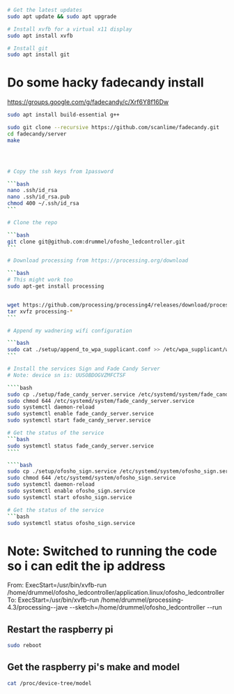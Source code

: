 ```bash
# Get the latest updates
sudo apt update && sudo apt upgrade

# Install xvfb for a virtual x11 display
sudo apt install xvfb

# Install git
sudo apt install git
```

# Do some hacky fadecandy install

https://groups.google.com/g/fadecandy/c/Xrf6Y8f16Dw

`````bash
sudo apt install build-essential g++

sudo git clone --recursive https://github.com/scanlime/fadecandy.git
cd fadecandy/server
make




# Copy the ssh keys from 1password

```bash
nano .ssh/id_rsa
nano .ssh/id_rsa.pub
chmod 400 ~/.ssh/id_rsa
```

# Clone the repo

```bash
git clone git@github.com:drummel/ofosho_ledcontroller.git
```

# Download processing from https://processing.org/download

```bash
# This might work too
sudo apt-get install processing


wget https://github.com/processing/processing4/releases/download/processing-1293-4.3/processing-4.3-linux-arm64.tgz
tar xvfz processing-*
```

# Append my wadnering wifi configuration

```bash
sudo cat ./setup/append_to_wpa_supplicant.conf >> /etc/wpa_supplicant/wpa_supplicant.conf
```

# Install the services Sign and Fade Candy Server
# Note: device sn is: UUSOBDOGVZMFCTSF

````bash
sudo cp ./setup/fade_candy_server.service /etc/systemd/system/fade_candy_server.service
sudo chmod 644 /etc/systemd/system/fade_candy_server.service
sudo systemctl daemon-reload
sudo systemctl enable fade_candy_server.service
sudo systemctl start fade_candy_server.service

# Get the status of the service
```bash
sudo systemctl status fade_candy_server.service
````

````bash
sudo cp ./setup/ofosho_sign.service /etc/systemd/system/ofosho_sign.service
sudo chmod 644 /etc/systemd/system/ofosho_sign.service
sudo systemctl daemon-reload
sudo systemctl enable ofosho_sign.service
sudo systemctl start ofosho_sign.service

# Get the status of the service
```bash
sudo systemctl status ofosho_sign.service
`````

# Note: Switched to running the code so i can edit the ip address

From:
ExecStart=/usr/bin/xvfb-run /home/drummel/ofosho_ledcontroller/application.linux/ofosho_ledcontroller
To:
ExecStart=/usr/bin/xvfb-run /home/drummel/processing-4.3/processing--jave --sketch=/home/drummel/ofosho_ledcontroller --run

## Restart the raspberry pi

```bash
sudo reboot
```

## Get the raspberry pi's make and model

```bash
cat /proc/device-tree/model
```
